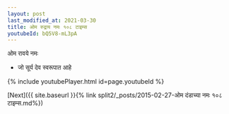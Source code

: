 ```yaml
---
layout: post
last_modified_at: 2021-03-30
title: ओम रुद्राय नमः १०८ टाइम्स
youtubeId: bQ5V8-mL3pA
---
```

 
 
 ओम रावये नमः  
 
 -  जो सूर्य देव स्वरूपात आहे 
 
  
 
  
 
 
 
 
 
 


{% include youtubePlayer.html id=page.youtubeId %}
 
[Next]({{ site.baseurl }}{% link  split2/_posts/2015-02-27-ओम दंडाच्या नमः १०८ टाइम्स.md%})
 
